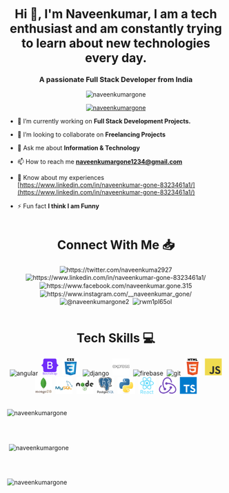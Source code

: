 <h1 align="center">Hi 👋, I'm Naveenkumar, I am a tech enthusiast and am constantly trying to learn about new technologies every day.</h1>
<h3 align="center">A passionate Full Stack Developer from India</h3>

<p align="center"> <img src="https://komarev.com/ghpvc/?username=naveenkumargone&label=Profile%20views&color=0e75b6&style=flat" alt="naveenkumargone" /> </p>

<p align="center"> <a href="https://github.com/ryo-ma/github-profile-trophy"><img src="https://github-profile-trophy.vercel.app/?username=naveenkumargone" alt="naveenkumargone" /></a> </p>

- 🔭 I’m currently working on **Full Stack Development Projects.**

- 👯 I’m looking to collaborate on **Freelancing Projects**

- 💬 Ask me about **Information & Technology**

- 📫 How to reach me **naveenkumargone1234@gmail.com**

- 🌱 Know about my experiences [https://www.linkedin.com/in/naveenkumar-gone-8323461a1/](https://www.linkedin.com/in/naveenkumar-gone-8323461a1/)

- ⚡ Fun fact **I think I am Funny**
<hr style="height: 2.5px; background-color: transparent; border: none; margin: 10px 0px;">
<h1 align="center">Connect With Me 📥 </h1>
<p align="center">
<a style="text-decoration: none; margin: 0px 2px;" href="https://twitter.com/https://twitter.com/naveenkuma2927" target="blank"><img align="center" src="https://raw.githubusercontent.com/rahuldkjain/github-profile-readme-generator/master/src/images/icons/Social/twitter.svg" alt="https://twitter.com/naveenkuma2927" height="30" width="40" /></a>
<a style="text-decoration: none; margin: 0px 2px;" href="https://linkedin.com/in/https://www.linkedin.com/in/naveenkumar-gone-8323461a1/" target="blank"><img align="center" src="https://raw.githubusercontent.com/rahuldkjain/github-profile-readme-generator/master/src/images/icons/Social/linked-in-alt.svg" alt="https://www.linkedin.com/in/naveenkumar-gone-8323461a1/" height="30" width="40" /></a>
<a style="text-decoration: none; margin: 0px 2px;" href="https://fb.com/https://www.facebook.com/naveenkumar.gone.315" target="blank"><img align="center" src="https://raw.githubusercontent.com/rahuldkjain/github-profile-readme-generator/master/src/images/icons/Social/facebook.svg" alt="https://www.facebook.com/naveenkumar.gone.315" height="30" width="40" /></a>
<a style="text-decoration: none; margin: 0px 2px;" href="https://instagram.com/https://www.instagram.com/__naveenkumar_gone/" target="blank"><img align="center" src="https://raw.githubusercontent.com/rahuldkjain/github-profile-readme-generator/master/src/images/icons/Social/instagram.svg" alt="https://www.instagram.com/__naveenkumar_gone/" height="30" width="40" /></a>
<a style="text-decoration: none; margin: 0px 2px;" href="https://www.hackerrank.com/@naveenkumargone2" target="blank"><img align="center" src="https://raw.githubusercontent.com/rahuldkjain/github-profile-readme-generator/master/src/images/icons/Social/hackerrank.svg" alt="@naveenkumargone2" height="30" width="40" /></a>
<a style="text-decoration: none; margin: 0px 2px;" href="https://www.leetcode.com/rwm1pl65ol" target="blank"><img align="center" src="https://raw.githubusercontent.com/rahuldkjain/github-profile-readme-generator/master/src/images/icons/Social/leet-code.svg" alt="rwm1pl65ol" height="30" width="40" /></a>
</p>
<hr style="height: 2.5px; background-color: transparent; border: none; margin: 10px 0px;">
<h1 align="center">Tech Skills 💻 </h1>
<p align="center"> <a href="https://angular.io" style="text-decoration: none; margin: 0px 2px;" target="_blank" rel="noreferrer"> <img src="https://angular.io/assets/images/logos/angular/angular.svg" alt="angular" width="40" height="40"/> </a> <a href="https://getbootstrap.com" style="text-decoration: none; margin: 0px 2px;" target="_blank" rel="noreferrer"> <img src="https://raw.githubusercontent.com/devicons/devicon/master/icons/bootstrap/bootstrap-plain-wordmark.svg" alt="bootstrap" width="40" height="40"/> </a> <a href="https://www.w3schools.com/css/" style="text-decoration: none; margin: 0px 2px;" target="_blank" rel="noreferrer"> <img src="https://raw.githubusercontent.com/devicons/devicon/master/icons/css3/css3-original-wordmark.svg" alt="css3" width="40" height="40"/> </a> <a href="https://www.djangoproject.com/" style="text-decoration: none; margin: 0px 2px;" target="_blank" rel="noreferrer"> <img src="https://cdn.worldvectorlogo.com/logos/django.svg" alt="django" width="40" height="40"/> </a></a> <a href="https://expressjs.com" style="text-decoration: none; margin: 0px 2px;" target="_blank" rel="noreferrer"> <img src="https://raw.githubusercontent.com/devicons/devicon/master/icons/express/express-original-wordmark.svg" alt="express" width="40" height="40"/> </a> <a href="https://firebase.google.com/" style="text-decoration: none; margin: 0px 2px;" target="_blank" rel="noreferrer"> <img src="https://www.vectorlogo.zone/logos/firebase/firebase-icon.svg" alt="firebase" width="40" height="40"/> </a> <a href="https://git-scm.com/" style="text-decoration: none; margin: 0px 2px;" target="_blank" rel="noreferrer"> <img src="https://www.vectorlogo.zone/logos/git-scm/git-scm-icon.svg" alt="git" width="40" height="40"/> </a> <a href="https://www.w3.org/html/" style="text-decoration: none; margin: 0px 2px;" target="_blank" rel="noreferrer"> <img src="https://raw.githubusercontent.com/devicons/devicon/master/icons/html5/html5-original-wordmark.svg" alt="html5" width="40" height="40"/> </a> <a href="https://developer.mozilla.org/en-US/docs/Web/JavaScript" style="text-decoration: none; margin: 0px 2px;" target="_blank" rel="noreferrer"> <img src="https://raw.githubusercontent.com/devicons/devicon/master/icons/javascript/javascript-original.svg" alt="javascript" width="40" height="40"/> </a> <a href="https://www.mongodb.com/" style="text-decoration: none; margin: 0px 2px;" target="_blank" rel="noreferrer"> <img src="https://raw.githubusercontent.com/devicons/devicon/master/icons/mongodb/mongodb-original-wordmark.svg" alt="mongodb" width="40" height="40"/> </a> <a href="https://www.mysql.com/" style="text-decoration: none; margin: 0px 2px;" target="_blank" rel="noreferrer"> <img src="https://raw.githubusercontent.com/devicons/devicon/master/icons/mysql/mysql-original-wordmark.svg" alt="mysql" width="40" height="40"/> </a> <a href="https://nodejs.org" style="text-decoration: none; margin: 0px 2px;" target="_blank" rel="noreferrer"> <img src="https://raw.githubusercontent.com/devicons/devicon/master/icons/nodejs/nodejs-original-wordmark.svg" alt="nodejs" width="40" height="40"/> </a> <a href="https://www.postgresql.org" style="text-decoration: none; margin: 0px 2px;" target="_blank" rel="noreferrer"> <img src="https://raw.githubusercontent.com/devicons/devicon/master/icons/postgresql/postgresql-original-wordmark.svg" alt="postgresql" width="40" height="40"/> </a> <a href="https://www.python.org" style="text-decoration: none; margin: 0px 2px;" target="_blank" rel="noreferrer"> <img src="https://raw.githubusercontent.com/devicons/devicon/master/icons/python/python-original.svg" alt="python" width="40" height="40"/> </a> <a href="https://reactjs.org/" style="text-decoration: none; margin: 0px 2px;" target="_blank" rel="noreferrer"> <img src="https://raw.githubusercontent.com/devicons/devicon/master/icons/react/react-original-wordmark.svg" alt="react" width="40" height="40"/> </a> <a href="https://redux.js.org" style="text-decoration: none; margin: 0px 2px;" target="_blank" rel="noreferrer"> <img src="https://raw.githubusercontent.com/devicons/devicon/master/icons/redux/redux-original.svg" alt="redux" width="40" height="40"/> </a><a href="https://www.typescriptlang.org/" style="text-decoration: none; margin: 0px 2px;" target="_blank" rel="noreferrer"> <img src="https://raw.githubusercontent.com/devicons/devicon/master/icons/typescript/typescript-original.svg" alt="typescript" width="40" height="40"/> </a> </p>
<hr style="height: 2.5px; background-color: transparent; border: none; margin: 10px 0px;">
<p><img align="center" src="https://github-readme-stats.vercel.app/api/top-langs?username=naveenkumargone&show_icons=true&locale=en&layout=compact" alt="naveenkumargone" /></p>
<br>
<br>
<p>&nbsp;<img align="center" src="https://github-readme-stats.vercel.app/api?username=naveenkumargone&show_icons=true&locale=en" alt="naveenkumargone" /></p>
<br>
<br>
<p><img align="center" src="https://github-readme-streak-stats.herokuapp.com/?user=naveenkumargone&" alt="naveenkumargone" /></p>
